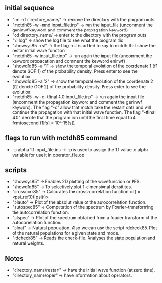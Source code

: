## initial sequence

* "rm -rf directory_name/"						->	remove the directory with the program outs
* "mctdh85 -w -mnd input_file.inp"				->	run the input_file (uncomment the geninwf keyword and comment the propagation keyword)
* "cd directory_name/							->	enter to the directory with the program outs
* "vi log"										->	show the log file to see what the program did
* "showsys85 -rst"								->	the flag -rst is added to say to mctdh that show the restar initial wave function
* "mctdh85 -w input_file.inp"					->	run again the input file (uncomment the keyword propagation and comment the keyword eninwf)
* "showd1d85 -a f1"								->	show the temporal evolution of the coordenate 1 (f1 denote GOF 1) of the probability density. Press enter to see the evolution.
* "showd1d85 -a f2"								->	show the temporal evolution of the coordenate 2 (f2 denote GOF 2) of the probability density. Press enter to see the evolution.
* "mctdh85 -w -c -tfinal 4.0 input_file.inp"	->	run again the input file (uncomment the propagation keyword and comment the geninwf keyword). The flag "-c" allow that mctdh take the restart data and will continue the propagation with that initial wave function. The flag "-tfinal 4.0" denote that the program run until the final time equal to 4 femtosecond (1[fs] = 10^-15[s]).

## flags to run with mctdh85 command

* -p alpha 1.1 input_file.inp					-> -p is used to assign the 1.1 value to alpha variable for use it in operator_file.op

## scripts

* "showsys85"	->	Enables 2D plotting of the wavefunction or PES.
* "showd1d85"	->	To selectively plot 1-dimensional densitites.
* "crosscorr85"	->	Calculates the cross-correlation function c(t) = <psi_ref(0)|psi(t)>
* "plauto"		->	Plot of the absolut value of the autocorrelation function.
* "autospec85"	->	Computation of the spectrum by Fourier-transforming the autocorrelation function.
* "plspec"		->	Plot of the spectrum obtained from a fourier transform of the autocorrelation function.
* "plnat"		->	Natural population. Also we can use the script rdcheck85. Plot of the natural populations for a given state and mode.
* "rdcheck85"	->	Reads the check-file. Analyses the state population and natural weights.


## Notes

* "directory_name/restart"	->	have the initial wave function (at zero time).
* "directory_name/oper"		->	have information about operators.
